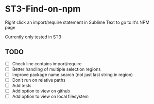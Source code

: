# ST3-Find-on-npm
Right click an import/require statement in Sublime Text to go to it's NPM page

Currently only tested in ST3


## TODO

- [ ] Check line contains import/require
- [ ] Better handling of multiple selection regions
- [ ] Improve package name search (not just last string in region)
- [ ] Don't run on relative paths
- [ ] Add tests
- [ ] Add option to view on github
- [ ] Add option to view on local filesystem
